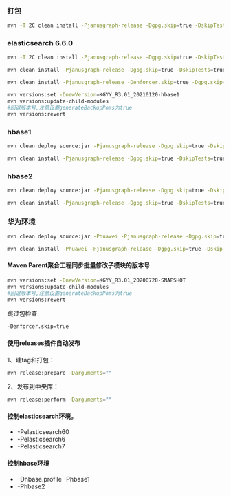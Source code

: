 ### 打包
```bash
mvn -T 2C clean install -Pjanusgraph-release -Dgpg.skip=true -DskipTests=true -Dtest.skip.tp=true -Drat.skip=true
```
### elasticsearch 6.6.0
```bash
mvn -T 2C clean install -Pjanusgraph-release -Dgpg.skip=true -DskipTests=true -Dtest.skip.tp=true -Drat.skip=true -Pelasticsearch6 -Dhbase.profile -Phbase1 -Delasticsearch.version=6.6.0
```
```bash
mvn clean install -Pjanusgraph-release -Dgpg.skip=true -DskipTests=true -Dtest.skip.tp=true -Drat.skip=true -Pelasticsearch6 -Dhbase.profile -Phbase1 -Delasticsearch.version=6.6.0 -Dmaven.javadoc.skip=true
```
```bash
mvn clean install -Pjanusgraph-release -Denforcer.skip=true -Dgpg.skip=true -DskipTests=true -Dtest.skip.tp=true -Drat.skip=true -Denforcer.skip=true -Pelasticsearch6 -Delasticsearch.version=6.6.0 -Dmaven.javadoc.skip=true
```
```bash
mvn versions:set -DnewVersion=KGYY_R3.01_20210120-hbase1
mvn versions:update-child-modules
#回退版本号,注意设置generateBackupPoms为true
mvn versions:revert
```
### hbase1
```bash
mvn clean deploy source:jar -Pjanusgraph-release -Dgpg.skip=true -DskipTests=true -Dtest.skip.tp=true -Drat.skip=true -Denforcer.skip=true -Pelasticsearch6 -Dhbase.profile -Phbase1 -Delasticsearch.version=6.6.0
```
```bash
mvn clean install -Pjanusgraph-release -Dgpg.skip=true -DskipTests=true -Dtest.skip.tp=true -Drat.skip=true -Denforcer.skip=true -Pelasticsearch6 -Dhbase.profile -Phbase1 -Delasticsearch.version=6.6.0
```
### hbase2
```bash
mvn clean deploy source:jar -Pjanusgraph-release -Dgpg.skip=true -DskipTests=true -Dtest.skip.tp=true -Drat.skip=true -Denforcer.skip=true -Pelasticsearch6 -Delasticsearch.version=6.6.0
```
```bash
mvn clean install -Pjanusgraph-release -Dgpg.skip=true -DskipTests=true -Dtest.skip.tp=true -Drat.skip=true -Denforcer.skip=true -Pelasticsearch6 -Delasticsearch.version=6.6.0
```
### 华为环境
```bash
mvn clean deploy source:jar -Phuawei -Pjanusgraph-release -Dgpg.skip=true -DskipTests=true -Dtest.skip.tp=true -Drat.skip=true -Denforcer.skip=true -Pelasticsearch6 -Dhbase.profile -Phbase1 -Delasticsearch.version=6.7.1
```
```bash
mvn clean install -Phuawei -Pjanusgraph-release -Dgpg.skip=true -DskipTests=true -Dtest.skip.tp=true -Drat.skip=true -Denforcer.skip=true -Pelasticsearch6 -Dhbase.profile -Phbase1 -Delasticsearch.version=6.7.1
```
#### Maven Parent聚合工程同步批量修改子模块的版本号
```bash
mvn versions:set -DnewVersion=KGYY_R3.01_20200728-SNAPSHOT
mvn versions:update-child-modules
#回退版本号,注意设置generateBackupPoms为true
mvn versions:revert
```
跳过包检查
```bash
-Denforcer.skip=true
```
#### 使用releases插件自动发布
1、建tag和打包：
```bash
mvn release:prepare -Darguments=""
```
2、发布到中央库：
```bash
mvn release:perform -Darguments=""
```
#### 控制elasticsearch环境。
* -Pelasticsearch60
* -Pelasticsearch6
* -Pelasticsearch7
#### 控制hbase环境
* -Dhbase.profile -Phbase1
* -Phbase2
